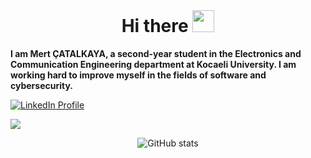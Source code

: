# &nbsp;<h1 align="center">Hi there <img src="https://media.giphy.com/media/hvRJCLFzcasrR4ia7z/giphy.gif" width="35"></h1>


**I am Mert ÇATALKAYA, a second-year student in the Electronics and Communication Engineering department at Kocaeli University.
I am working hard to improve myself in the fields of software and cybersecurity.**

[![LinkedIn Profile](https://img.shields.io/badge/LinkedIn-0077B5?style=for-the-badge&logo=linkedin&logoColor=white)](https://www.linkedin.com/in/mertcatalkaya/)

![](https://visitor-badge.glitch.me/badge?page_id=MertCatalkaya)


<p align="center">
  <img src="https://github-readme-stats.vercel.app/api?username=MertCatalkaya&show_icons=true&theme=dark" alt="GitHub stats" />
</p>







